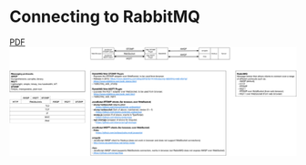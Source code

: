 # Connecting to RabbitMQ

[PDF](figures/rabbitmq-connectivity.pdf)
![](figures/rabbitmq-connectivity.png)

